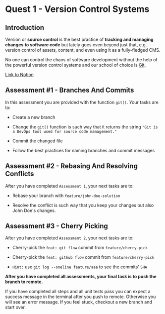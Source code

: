 # Quest 1 - Version Control Systems

## Introduction

Version or **source control** is the best practice of **tracking and managing changes** **to software code** but lately goes even beyond just that, e.g. version control of assets, content, and even using it as a fully-fledged CMS.

No one can control the chaos of software development without the help of the powerful version control systems and our school of choice is [Git](https://git-scm.com/).

[Link to Notion](https://www.notion.so/mkit/Version-Control-Systems-VCS-36274ba4f59649a4b0bcbaa6f20aa57b)

## Assessment #1 - Branches And Commits

In this assessment you are provided with the function `git()`. Your tasks are to:

- Create a new branch

- Change the `git()` function is such way that it returns the string `"Git is a DevOps tool used for source code management."`

- Commit the changed file

- Follow the best practices for naming branches and commit messages

## Assessment #2 - Rebasing And Resolving Conflicts

After you have completed `Assessment 1`, your next tasks are to:

- Rebase your branch with `feature/john-doe-solution`

- Resolve the conflict is such way that you keep your changes but also John Doe's changes.

## Assessment #3 - Cherry Picking

After you have completed `Assessment 2`, your next tasks are to:

- Cherry-pick the `feat: git flow` commit from `feature/cherry-pick`

- Cherry-pick the `feat: github flow` commit from `feature/cherry-pick`

- `Hint:` use `git log --oneline feature/aaa` to see the commits' `SHA`

**After you have completed all assessments, your final task is to push the branch to remote.**

If you have completed all steps and all unit tests pass you can expect a success message in the terminal after you push to remote. Otherwise you will see an error message. If you feel stuck, checkout a new branch and start over.
